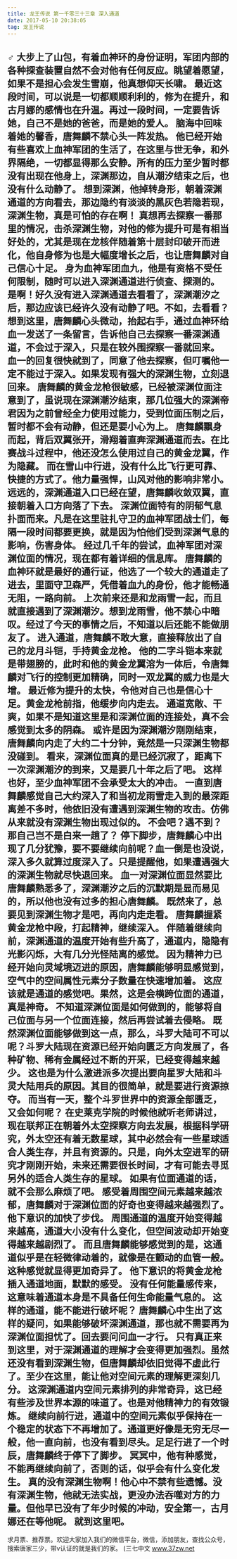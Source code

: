 ```yaml
---
title: 龙王传说 第一千零三十三章 深入通道
date: 2017-05-10 20:38:05
tag: 龙王传说
---
```


♂
大步上了山包，有着血神环的身份证明，军团内部的各种探查装置自然不会对他有任何反应。眺望着愿望，如果不是担心会发生雪崩，他真想仰天长啸。
最近这段时间，可以说是一切都顺顺利利的，修为在提升，和古月娜的感情也在升温。再过一段时间，一定要告诉她，自己不是她的爸爸，而是她的爱人。
脑海中回味着她的馨香，唐舞麟不禁心头一阵发热。
他已经开始有些喜欢上血神军团的生活了，在这里与世无争，和外界隔绝，一切都显得那么安静。所有的压力至少暂时都没有出现在他身上，深渊那边，自从潮汐结束之后，也没有什么动静了。
想到深渊，他掉转身形，朝着深渊通道的方向看去，那边隐约有淡淡的黑灰色若隐若现，深渊生物，真是可怕的存在啊！
真想再去探察一番那里的情况，击杀深渊生物，对他的修为提升可是有相当好处的，尤其是现在龙核伴随着第十层封印破开而进化，他自身修为也是大幅度增长之后，也让唐舞麟对自己信心十足。
身为血神军团血九，他是有资格不受任何限制，随时可以进入深渊通道进行侦查、探测的。
是啊！好久没有进入深渊通道去看看了，深渊潮汐之后，那边应该已经许久没有动静了吧。不如，去看看？
想到这里，唐舞麟心头微动，抬起右手，通过血神环给血一发送了一条留言，告诉他自己去探察一番深渊通道，不会过于深入，只是在较外围探察一番就回来。
血一的回复很快就到了，同意了他去探察，但叮嘱他一定不能过于深入。如果发现有强大的深渊生物，立刻退回来。
唐舞麟的黄金龙枪很敏感，已经被深渊位面注意到了，虽说现在深渊潮汐结束，那几位强大的深渊帝君因为之前曾经全力使用过能力，受到位面压制之后，暂时都不会有动静，但还是要小心为上。
唐舞麟飘身而起，背后双翼张开，滑翔着直奔深渊通道而去。在比赛战斗过程中，他还没怎么使用过自己的黄金龙翼，作为隐藏。
而在雪山中行进，没有什么比飞行更可靠、快捷的方式了。他力量强悍，山风对他的影响非常小。
远远的，深渊通道入口已经在望，唐舞麟收敛双翼，直接朝着入口方向落了下去。
深渊位面特有的阴郁气息扑面而来。凡是在这里驻扎守卫的血神军团战士们，每隔一段时间都要更换，就是因为怕他们受到深渊气息的影响，伤害身体。
经过几千年的尝试，血神军团对深渊位面的情况，现在都有着详细的信息库。
唐舞麟的血神环就是最好的通行证，他选了一个较大的通道走了进去，里面守卫森严，凭借着血九的身份，他才能畅通无阻，一路向前。
上次前来还是和龙雨雪一起，而且就直接遇到了深渊潮汐。想到龙雨雪，他不禁心中暗叹。经过了今天的事情之后，不知道以后还能不能做朋友了。
进入通道，唐舞麟不敢大意，直接释放出了自己的龙月斗铠，手持黄金龙枪。
他的二字斗铠本来就是带翅膀的，此时和他的黄金龙翼溶为一体后，令唐舞麟对飞行的控制更加精确，同时一双龙翼的威力也是大增。
最近修为提升的太快，令他对自己也是信心十足。黄金龙枪前指，他缓步向内走去。
通道宽敞、干爽，如果不是知道这里是和深渊位面的连接处，真不会感觉到太多的阴森。
或许是因为深渊潮汐刚刚结束，唐舞麟向内走了大约二十分钟，竟然是一只深渊生物都没碰到。
看来，深渊位面真的是已经沉寂了，距离下一次深渊潮汐的到来，又是要几十年之后了吧。
这样也好，至少血神军团不会承受太大的冲击。
一直到唐舞麟感觉自己大约深入了和当初龙雨雪走入到的最深距离差不多时，他依旧没有遭遇到深渊生物的攻击。仿佛从来就没有深渊生物出现过似的。
不会吧？遇不到？那自己岂不是白来一趟了？
停下脚步，唐舞麟心中出现了几分犹豫，要不要继续向前呢？血一倒是也没说，深入多久就算过度深入了。只是提醒他，如果遭遇强大的深渊生物就尽快退回来。
血一对深渊位面显然要比唐舞麟熟悉多了，深渊潮汐之后的沉默期是显而易见的，所以他也没有过多的担心唐舞麟。
既然来了，总要见到深渊生物才是吧，再向内走走看。
唐舞麟握紧黄金龙枪中段，打起精神，继续深入。
伴随着继续向前，深渊通道的温度开始有些升高了，通道内，隐隐有光影闪烁，大有几分光怪陆离的感觉。
因为精神力已经开始向灵域境迈进的原因，唐舞麟能够明显感觉到，空气中的空间属性元素分子数量在快速增加着。
这应该就是通道的感觉吧。果然，这是会横跨位面的通道，真是神奇。
不知道深渊位面是如何做到的，能够将自己位面与另一个位面连接，然后再尝试着去侵略。
既然深渊位面能够做到这一点，那么，斗罗大陆可不可以呢？斗罗大陆现在资源已经开始向匮乏方向发展了，各种矿物、稀有金属经过不断的开采，已经变得越来越少。
这也是为什么激进派多次提出要向星罗大陆和斗灵大陆用兵的原因。其目的很简单，就是要进行资源掠夺。
而当有一天，整个斗罗世界中的资源全部匮乏，又会如何呢？
在史莱克学院的时候他就听老师讲过，现在联邦正在朝着外太空探察方向去发展，根据科学研究，外太空还有着无数星球，其中必然会有一些星球适合人类生存，并且有资源的。只是，向外太空进军的研究才刚刚开始，未来还需要很长时间，才有可能去寻觅另外的适合人类生存的星球。
如果有位面通道的话，就不会那么麻烦了吧。
感受着周围空间元素越来越浓郁，唐舞麟对于深渊位面的好奇也变得越来越强烈了。他下意识的加快了步伐。
周围通道的温度开始变得越来越高，通道大小没有什么变化，但空间波动却开始变得越来越剧烈了。
而且唐舞麟能够感觉到的是，这通道似乎是在轻微律动着的，就像是在颤动的血管一般。这种感觉就显得更加奇异了。
他下意识的将黄金龙枪插入通道地面，默默的感受。
没有任何能量感传来，这意味着通道本身是不具备任何生命能量气息的。
这样的通道，能不能进行破坏呢？
唐舞麟心中生出了这样的疑问，如果能够破坏深渊通道，那也就不需要再为深渊位面担忧了。回去要问问血一才行。
只有真正来到这里，对于深渊通道的理解才会变得更加强烈。虽然还没有看到深渊生物，但唐舞麟却依旧觉得不虚此行了。至少在这里，能让他对空间元素的理解更深刻几分。
这深渊通道内空间元素排列的非常奇异，这已经有些涉及世界本源的味道了。也是对他精神力的有效锻炼。
继续向前行进，通道中的空间元素似乎保持在一个稳定的状态下不再增加了。通道更好像是无穷无尽一般，他一直向前，也没有看到尽头。足足行进了一个时辰，唐舞麟终于停下了脚步。
冥冥中，他有种感觉，不能再继续向前了，否则的话，似乎会有什么变化发生。
真的没有深渊生物啊！他心中不禁有些遗憾。没有深渊生物，他就无法实战，更没办法吞噬对方的力量。但他早已没有了年少时候的冲动，安全第一，古月娜还在等他呢。
就到这里吧。
------------------------------------------
求月票、推荐票。欢迎大家加入我们的微信平台，微信，添加朋友，查找公众号，搜索唐家三少，带v认证的就是我们的家。
(三七中文 www.37zw.net